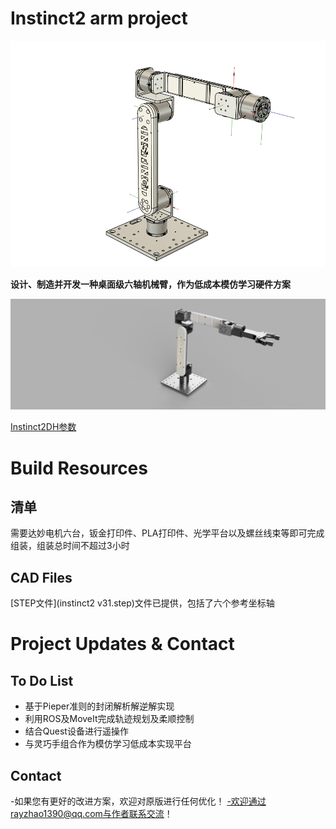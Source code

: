 
# Instinct2 arm project

![Patterns](instinct2外观.png)

**设计、制造并开发一种桌面级六轴机械臂，作为低成本模仿学习硬件方案** 

![Reachy](instinct2渲染.png)

[Instinct2DH参数](DH参数和电机型号.xlsx)


# Build Resources
## 清单
需要达妙电机六台，钣金打印件、PLA打印件、光学平台以及螺丝线束等即可完成组装，组装总时间不超过3小时

## CAD Files
[STEP文件](instinct2 v31.step)文件已提供，包括了六个参考坐标轴

# Project Updates & Contact
## To Do List
- 基于Pieper准则的封闭解析解逆解实现
- 利用ROS及MoveIt完成轨迹规划及柔顺控制
- 结合Quest设备进行遥操作
- 与灵巧手组合作为模仿学习低成本实现平台

## Contact

-如果您有更好的改进方案，欢迎对原版进行任何优化！
-欢迎通过rayzhao1390@qq.com与作者联系交流！


